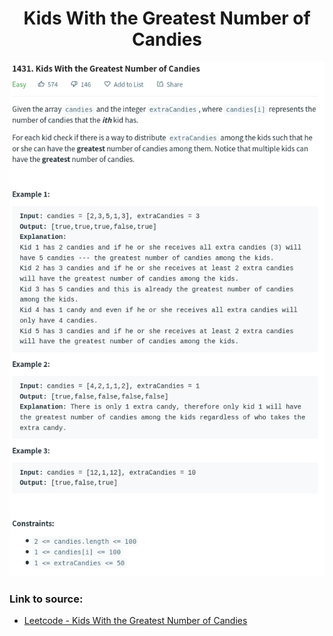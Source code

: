 <h1 align="center">Kids With the Greatest Number of Candies</h1>

![alt text](https://github.com/matthew01lokiet/Algorithmic-exercises/blob/main/z_description_images/Arrays/kids_with_the_greatest_number_of_candies.png?raw=true)


### Link to source: 
- <a href="https://leetcode.com/problems/kids-with-the-greatest-number-of-candies/">Leetcode - Kids With the Greatest Number of Candies</a>

